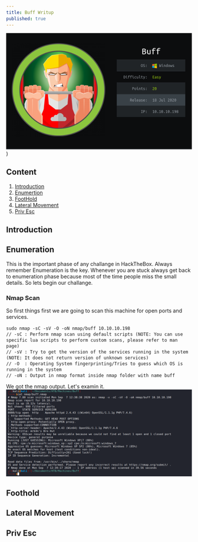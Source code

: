 ```yaml
---
title: Buff Writup
published: true
---
```


![image](https://raw.githubusercontent.com/0xZuk0/matrix/master/assets/Buff/profile.png))

## Content
1. [Introduction](#introduction)
1. [Enumertion](#enumeration)
1. [FootHold](#foothold)
1. [Lateral Movement](#lateral-movement)
1. [Priv Esc](#priv-esc)

## Introduction

## Enumeration

This is the important phase of any challange in HackTheBox. Always remember Enumeration is the key. Whenever you are stuck always get back to enumeration phase because most of the time people miss the small details. So lets begin our challange.

### Nmap Scan
So first things first we are going to scan this machine for open ports and services.
```
sudo nmap -sC -sV -O -oN nmap/buff 10.10.10.198
// -sC : Perform nmap scan using default scripts (NOTE: You can use specific lua scripts to perform custom scans, please refer to man page)
// -sV : Try to get the version of the services running in the system (NOTE: It does not return version of unknown services)
// -O  : Operating System fingerprinting/Tries to guess which OS is running in the system
// -oN : Output in nmap format inside nmap folder with name buff
```
We got the nmap output. Let's examin it.
![image](https://raw.githubusercontent.com/0xZuk0/matrix/master/assets/Buff/nmap.png) 

## Foothold

## Lateral Movement

## Priv Esc